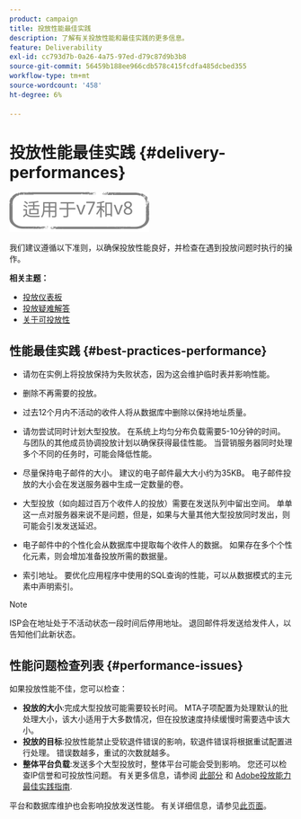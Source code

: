 ```yaml
---
product: campaign
title: 投放性能最佳实践
description: 了解有关投放性能和最佳实践的更多信息。
feature: Deliverability
exl-id: cc793d7b-0a26-4a75-97ed-d79c87d9b3b8
source-git-commit: 56459b188ee966cdb578c415fcdfa485dcbed355
workflow-type: tm+mt
source-wordcount: '458'
ht-degree: 6%

---
```


# 投放性能最佳实践 {#delivery-performances}

![](../../assets/common.svg)

我们建议遵循以下准则，以确保投放性能良好，并检查在遇到投放问题时执行的操作。

**相关主题：**

* [投放仪表板](delivery-dashboard.md)
* [投放疑难解答](delivery-troubleshooting.md)
* [关于可投放性](about-deliverability.md)

## 性能最佳实践 {#best-practices-performance}

* 请勿在实例上将投放保持为失败状态，因为这会维护临时表并影响性能。

* 删除不再需要的投放。

* 过去12个月内不活动的收件人将从数据库中删除以保持地址质量。

* 请勿尝试同时计划大型投放。 在系统上均匀分布负载需要5-10分钟的时间。 与团队的其他成员协调投放计划以确保获得最佳性能。 当营销服务器同时处理多个不同的任务时，可能会降低性能。

* 尽量保持电子邮件的大小。 建议的电子邮件最大大小约为35KB。 电子邮件投放的大小会在发送服务器中生成一定数量的卷。

* 大型投放（如向超过百万个收件人的投放）需要在发送队列中留出空间。 单单这一点对服务器来说不是问题，但是，如果与大量其他大型投放同时发出，则可能会引发发送延迟。

* 电子邮件中的个性化会从数据库中提取每个收件人的数据。 如果存在多个个性化元素，则会增加准备投放所需的数据量。

* 索引地址。 要优化应用程序中使用的SQL查询的性能，可以从数据模式的主元素中声明索引。

>[!NOTE]
>
>ISP会在地址处于不活动状态一段时间后停用地址。 退回邮件将发送给发件人，以告知他们此新状态。

## 性能问题检查列表 {#performance-issues}

如果投放性能不佳，您可以检查：

* **投放的大小**:完成大型投放可能需要较长时间。 MTA子项配置为处理默认的批处理大小，该大小适用于大多数情况，但在投放速度持续缓慢时需要选中该大小。
* **投放的目标**:投放性能禁止受软退件错误的影响，软退件错误将根据重试配置进行处理。 错误数越多，重试的次数就越多。
* **整体平台负载**:发送多个大型投放时，整体平台可能会受到影响。 您还可以检查IP信誉和可投放性问题。 有关更多信息，请参阅 [此部分](about-deliverability.md) 和 [Adobe投放能力最佳实践指南](https://experienceleague.adobe.com/docs/deliverability-learn/deliverability-best-practice-guide/introduction.html?lang=zh-Hans).

平台和数据库维护也会影响投放发送性能。 有关详细信息，请参见[此页面](../../production/using/database-performances.md)。
